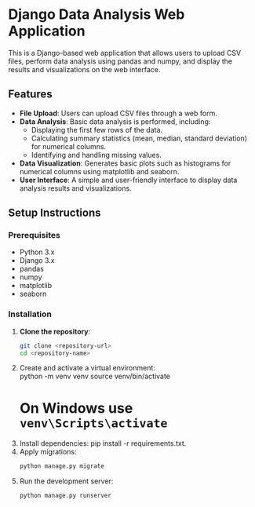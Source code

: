 # Django Data Analysis Web Application

This is a Django-based web application that allows users to upload CSV files, perform data analysis using pandas and numpy, and display the results and visualizations on the web interface.

## Features

- **File Upload**: Users can upload CSV files through a web form.
- **Data Analysis**: Basic data analysis is performed, including:
  - Displaying the first few rows of the data.
  - Calculating summary statistics (mean, median, standard deviation) for numerical columns.
  - Identifying and handling missing values.
- **Data Visualization**: Generates basic plots such as histograms for numerical columns using matplotlib and seaborn.
- **User Interface**: A simple and user-friendly interface to display data analysis results and visualizations.

## Setup Instructions

### Prerequisites

- Python 3.x
- Django 3.x
- pandas
- numpy
- matplotlib
- seaborn

### Installation

1. **Clone the repository**:
   ```bash
   git clone <repository-url>
   cd <repository-name>
2. Create and activate a virtual environment:   
   python -m venv venv
   source venv/bin/activate
   # On Windows use `venv\Scripts\activate`
4. Install dependencies:
   pip install -r requirements.txt.
5. Apply migrations:
   ```bash
   python manage.py migrate
6. Run the development server:
   ```bash
   python manage.py runserver
   
